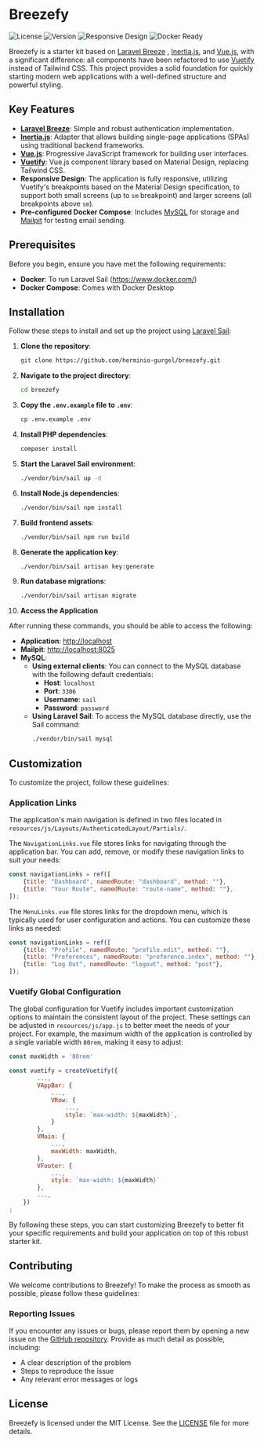 # Breezefy

![License](https://img.shields.io/github/license/herminio-gurgel/breezefy)
![Version](https://img.shields.io/github/v/release/herminio-gurgel/breezefy)
![Responsive Design](https://img.shields.io/badge/Responsive-yes-brightgreen)
![Docker Ready](https://img.shields.io/badge/Docker-ready-brightgreen)

Breezefy is a starter kit based on [Laravel Breeze](https://laravel.com/docs/11.x/starter-kits#laravel-breeze)
, [Inertia.js](https://inertiajs.com/), and [Vue.js](https://vuejs.org/), with a significant difference: all components
have been refactored to use [Vuetify](https://vuetifyjs.com/en/) instead of Tailwind CSS. This project provides a solid
foundation for quickly starting modern web applications with a well-defined structure and powerful styling.

## Key Features

- **[Laravel Breeze](https://laravel.com/docs/11.x/starter-kits#laravel-breeze)**: Simple and robust authentication
  implementation.
- **[Inertia.js](https://inertiajs.com/)**: Adapter that allows building single-page applications (SPAs) using
  traditional backend frameworks.
- **[Vue.js](https://vuejs.org/)**: Progressive JavaScript framework for building user interfaces.
- **[Vuetify](https://vuetifyjs.com/en/)**: Vue.js component library based on Material Design, replacing Tailwind CSS.
- **Responsive Design**: The application is fully responsive, utilizing Vuetify's breakpoints based on the Material
  Design specification, to support both small screens (up to `sm` breakpoint) and larger screens (all breakpoints
  above `sm`).
- **Pre-configured Docker Compose**: Includes [MySQL](https://www.mysql.com/) for storage and [Mailpit](https://mailpit.axllent.org/) for
  testing email sending.

## Prerequisites

Before you begin, ensure you have met the following requirements:

- **Docker**: To run Laravel Sail (https://www.docker.com/)
- **Docker Compose**: Comes with Docker Desktop

## Installation

Follow these steps to install and set up the project
using [Laravel Sail](https://laravel.com/docs/11.x#docker-installation-using-sail):

1. **Clone the repository**:

    ```bash
    git clone https://github.com/herminio-gurgel/breezefy.git
    ```

2. **Navigate to the project directory**:

    ```bash
    cd breezefy
    ```

3. **Copy the `.env.example` file to `.env`**:

    ```bash
    cp .env.example .env
    ```

4. **Install PHP dependencies**:

    ```bash
    composer install
    ```

5. **Start the Laravel Sail environment**:

    ```bash
    ./vendor/bin/sail up -d
    ```

6. **Install Node.js dependencies**:

    ```bash
    ./vendor/bin/sail npm install
    ```

7. **Build frontend assets**:

    ```bash
    ./vendor/bin/sail npm run build
    ```

8. **Generate the application key**:

    ```bash
    ./vendor/bin/sail artisan key:generate
    ```

9. **Run database migrations**:

    ```bash
    ./vendor/bin/sail artisan migrate
    ```

10. **Access the Application**

After running these commands, you should be able to access the following:

- **Application**: [http://localhost](http://localhost)
- **Mailpit**: [http://localhost:8025](http://localhost:8025)
- **MySQL**:
    - **Using external clients**: You can connect to the MySQL database with the following default
      credentials:
        - **Host**: `localhost`
        - **Port**: `3306`
        - **Username**: `sail`
        - **Password**: `password`
    - **Using Laravel Sail**: To access the MySQL database directly, use the Sail command:
      ```bash
      ./vendor/bin/sail mysql
      ```

## Customization

To customize the project, follow these guidelines:

### Application Links

The application's main navigation is defined in two files located
in `resources/js/Layouts/AuthenticatedLayout/Partials/`.

The `NavigationLinks.vue` file stores links for navigating through the application bar. You can add, remove, or modify
these
navigation links to suit your needs:

```javascript
const navigationLinks = ref([
    {title: "Dashboard", namedRoute: "dashboard", method: ""},
    {title: "Your Route", namedRoute: "route-name", method: ""},
]);
```

The `MenuLinks.vue` file stores links for the dropdown menu, which is typically used for user configuration and actions.
You can customize these links as needed:

```javascript
const navigationLinks = ref([
    {title: "Profile", namedRoute: "profile.edit", method: ""},
    {title: "Preferences", namedRoute: "preference.index", method: ""},
    {title: "Log Out", namedRoute: "logout", method: "post"},
]);
```

### Vuetify Global Configuration

The global configuration for Vuetify includes important customization options to maintain the consistent layout of the
project. These settings can be adjusted in `resources/js/app.js` to better meet the needs of your project. For example,
the maximum width of the application is controlled by a single variable width `80rem`, making it easy to adjust:

```javascript
const maxWidth = '80rem'

const vuetify = createVuetify({
        ...,
        VAppBar: {
            ...,
            VRow: {
                ...,
                style: `max-width: ${maxWidth}`,
            }
        },
        VMain: {
            ...,
            maxWidth: maxWidth,
        },
        VFooter: {
            ...,
            style: `max-width: ${maxWidth}`
        },
        ...,
    })
;
```

By following these steps, you can start customizing Breezefy to better fit your specific requirements and build your
application on top of this robust starter kit.

## Contributing

We welcome contributions to Breezefy! To make the process as smooth as possible, please follow these guidelines:

### Reporting Issues

If you encounter any issues or bugs, please report them by opening a new issue on
the [GitHub repository](https://github.com/herminio-gurgel/breezefy/issues). Provide as much detail as possible,
including:

- A clear description of the problem
- Steps to reproduce the issue
- Any relevant error messages or logs

## License

Breezefy is licensed under the MIT License. See the [LICENSE](LICENSE) file for more details.
